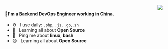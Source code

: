 <img align="right"  src="https://github-readme-stats.vercel.app/api?username=he426100&show_icons=true&count_private=true&theme=radical"/>

#### 👋I'm a Backend DevOps Engineer working in China.

- ⚙️&nbsp;&nbsp; I use daily: `.php`, `.js`, `.go`,`.sh`
- 🌱&nbsp;&nbsp; Learning all about **Open Source**
- 💬&nbsp;&nbsp; Ping me about **linux**, **bash**
- 😄&nbsp;&nbsp; Learning all about **Open Source**
